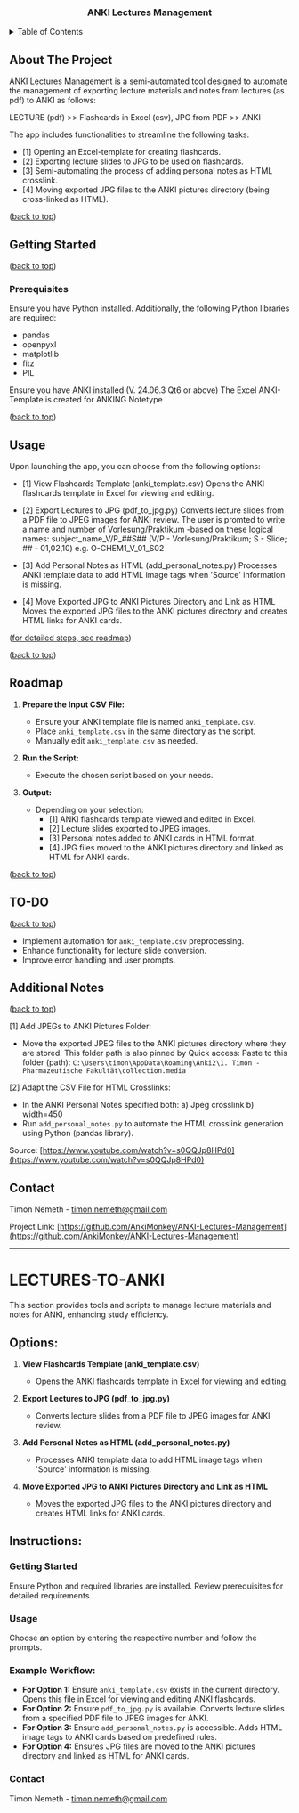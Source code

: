 <a id="readme-top"></a>

<h3 align="center">ANKI Lectures Management</h3>

<!-- TABLE OF CONTENTS -->
<details>
  <summary>Table of Contents</summary>
  <ol>
    <li><a href="#getting-started">Getting Started</a></li>
    <ul>
      <li><a href="#prerequisites">Prerequisites</a></li>
    </ul>
    <li><a href="#usage">Usage</a></li>
    <li><a href="#roadmap">Roadmap</a></li>
    <li><a href="#to-do">TO-DO</a></li>
    <li><a href="#contact">Contact</a></li>
  </ol>
</details>

<!-- ABOUT THE PROJECT -->
## About The Project

ANKI Lectures Management is a semi-automated tool designed to automate the management of exporting lecture materials and notes from lectures (as pdf) to ANKI as follows:

LECTURE (pdf) >> Flashcards in Excel (csv), JPG from PDF >> ANKI 

The app includes functionalities to streamline the following tasks:

- [1] Opening an Excel-template for creating flashcards.
- [2] Exporting lecture slides to JPG to be used on flashcards.
- [3] Semi-automating the process of adding personal notes as HTML crosslink.
- [4] Moving exported JPG files to the ANKI pictures directory (being cross-linked as HTML).

<p align="left">(<a href="#readme-top">back to top</a>)</p>

<!-- GETTING STARTED -->
## Getting Started
<p align="left">(<a href="#readme-top">back to top</a>)</p>

### Prerequisites
Ensure you have Python installed. Additionally, the following Python libraries are required:

- pandas
- openpyxl
- matplotlib
- fitz
- PIL

Ensure you have ANKI installed (V. 24.06.3 Qt6 or above)
The Excel ANKI-Template is created for ANKING Notetype

<p align="left">(<a href="#readme-top">back to top</a>)</p>

<!-- USAGE EXAMPLES -->
## Usage

Upon launching the app, you can choose from the following options:

- [1] View Flashcards Template (anki_template.csv)
      Opens the ANKI flashcards template in Excel for viewing and editing.
      
- [2] Export Lectures to JPG (pdf_to_jpg.py)
      Converts lecture slides from a PDF file to JPEG images for ANKI review. The user is promted to write a name and number of Vorlesung/Praktikum 
      -based on these logical names: 
      subject_name_V/P_##_S_##
      (V/P - Vorlesung/Praktikum; S - Slide; ## - 01,02,10)
      e.g. O-CHEM1_V_01_S02
      
- [3] Add Personal Notes as HTML (add_personal_notes.py)
      Processes ANKI template data to add HTML image tags when 'Source' information is missing.
      
- [4] Move Exported JPG to ANKI Pictures Directory and Link as HTML
      Moves the exported JPG files to the ANKI pictures directory and creates HTML links for ANKI cards.

<p align="left">(<a href="#roadmap">for detailed steps, see roadmap</a>)</p>

<p align="left">(<a href="#readme-top">back to top</a>)</p>

<!-- ROADMAP -->
## Roadmap
<a id="roadmap"></a>

1. **Prepare the Input CSV File:**
   - Ensure your ANKI template file is named `anki_template.csv`.
   - Place `anki_template.csv` in the same directory as the script.
   - Manually edit `anki_template.csv` as needed.
   
2. **Run the Script:**
   - Execute the chosen script based on your needs.

3. **Output:**
   - Depending on your selection:
     - [1] ANKI flashcards template viewed and edited in Excel.
     - [2] Lecture slides exported to JPEG images.
     - [3] Personal notes added to ANKI cards in HTML format.
     - [4] JPG files moved to the ANKI pictures directory and linked as HTML for ANKI cards.

<p align="left">(<a href="#readme-top">back to top</a>)</p>

<!-- TO-DO -->
## TO-DO
<p align="left">(<a href="#readme-top">back to top</a>)</p>

- Implement automation for `anki_template.csv` preprocessing.
- Enhance functionality for lecture slide conversion.
- Improve error handling and user prompts.

<!-- ADDITIONAL NOTES -->
## Additional Notes
<p align="left">(<a href="#readme-top">back to top</a>)</p>

[1] Add JPEGs to ANKI Pictures Folder:
- Move the exported JPEG files to the ANKI pictures directory where they are stored. This folder path is also pinned by Quick access:
  Paste to this folder (path): `C:\Users\timon\AppData\Roaming\Anki2\1. Timon - Pharmazeutische Fakultät\collection.media`

[2] Adapt the CSV File for HTML Crosslinks:
- In the ANKI Personal Notes specified both:
  a) Jpeg crosslink
  b) width=450
- Run `add_personal_notes.py` to automate the HTML crosslink generation using Python (pandas library).

Source:
[https://www.youtube.com/watch?v=s0QQJp8HPd0](https://www.youtube.com/watch?v=s0QQJp8HPd0)

<!-- CONTACT -->
## Contact

Timon Nemeth - timon.nemeth@gmail.com

Project Link: [https://github.com/AnkiMonkey/ANKI-Lectures-Management](https://github.com/AnkiMonkey/ANKI-Lectures-Management)

---

# LECTURES-TO-ANKI

This section provides tools and scripts to manage lecture materials and notes for ANKI, enhancing study efficiency.

## Options:

1. **View Flashcards Template (anki_template.csv)**
   - Opens the ANKI flashcards template in Excel for viewing and editing.

2. **Export Lectures to JPG (pdf_to_jpg.py)**
   - Converts lecture slides from a PDF file to JPEG images for ANKI review.

3. **Add Personal Notes as HTML (add_personal_notes.py)**
   - Processes ANKI template data to add HTML image tags when 'Source' information is missing.

4. **Move Exported JPG to ANKI Pictures Directory and Link as HTML**
   - Moves the exported JPG files to the ANKI pictures directory and creates HTML links for ANKI cards.

## Instructions:

### Getting Started
Ensure Python and required libraries are installed. Review prerequisites for detailed requirements.

### Usage
Choose an option by entering the respective number and follow the prompts.

### Example Workflow:
- **For Option 1:** Ensure `anki_template.csv` exists in the current directory. Opens this file in Excel for viewing and editing ANKI flashcards.
- **For Option 2:** Ensure `pdf_to_jpg.py` is available. Converts lecture slides from a specified PDF file to JPEG images for ANKI.
- **For Option 3:** Ensure `add_personal_notes.py` is accessible. Adds HTML image tags to ANKI cards based on predefined rules.
- **For Option 4:** Ensures JPG files are moved to the ANKI pictures directory and linked as HTML for ANKI cards.

### Contact
Timon Nemeth - timon.nemeth@gmail.com
